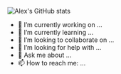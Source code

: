 
![Alex's GitHub stats](https://github-readme-stats.vercel.app/api?username=alkeal&show_icons=true&theme=transparent)


- 🔭 I’m currently working on ...
- 🌱 I’m currently learning ...
- 👯 I’m looking to collaborate on ...
- 🤔 I’m looking for help with ...
- 💬 Ask me about ...
- 📫 How to reach me: ...

